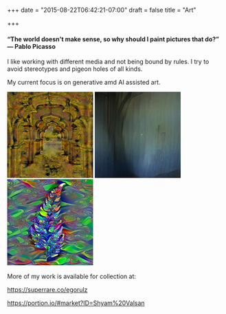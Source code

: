 +++
date = "2015-08-22T06:42:21-07:00"
draft = false
title = "Art"

+++

#### **“The world doesn't make sense, so why should I paint pictures that do?” ― Pablo Picasso**

I like working with different media and not being bound by rules. I try to avoid stereotypes and pigeon holes of all kinds. 

My current focus is on generative amd AI assisted art.

<img src="Doorway.PNG" width="200" height="200" />
<img src="Venus Rising.png" width="200" height="200" />
<img src="Newton's Fern.png" width="200" height="200" />


More of my work is available for collection at:

https://superrare.co/egorulz

https://portion.io/#market?ID=Shyam%20Valsan